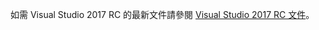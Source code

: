 如需 Visual Studio 2017 RC 的最新文件請參閱 [Visual Studio 2017 RC 文件](http://docs.microsoft.com/visualstudio)。